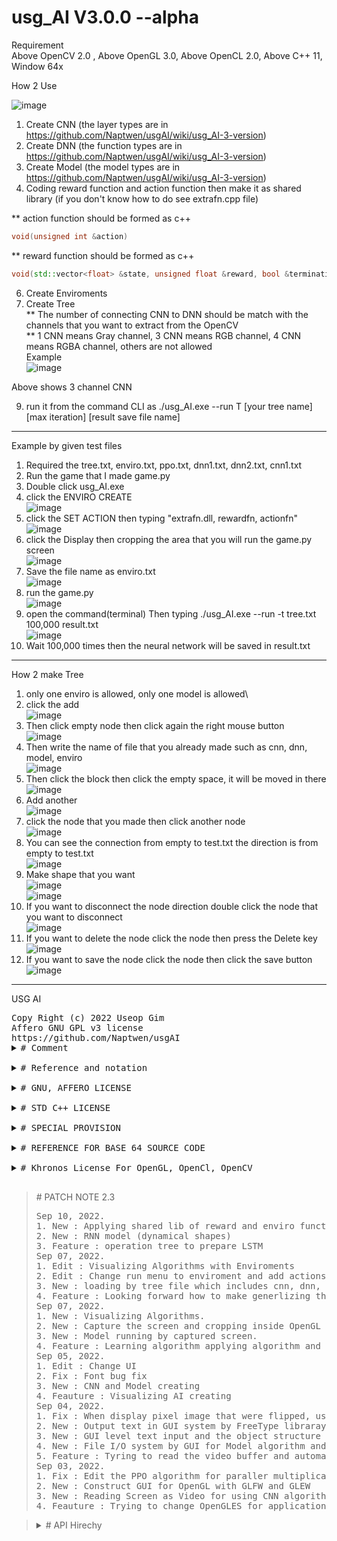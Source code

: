 # usg_AI V3.0.0 --alpha
Requirement\
Above OpenCV 2.0 , Above OpenGL 3.0, Above OpenCL 2.0, Above C++ 11, Window 64x

How 2 Use

![image](https://user-images.githubusercontent.com/47798805/189315179-2202bd0b-881c-4ec2-a7b9-6f89562606a7.png)

1. Create CNN (the layer types are in https://github.com/Naptwen/usgAI/wiki/usg_AI-3-version)
3. Create DNN (the function types are in https://github.com/Naptwen/usgAI/wiki/usg_AI-3-version)
4. Create Model (the model types are in https://github.com/Naptwen/usgAI/wiki/usg_AI-3-version)
5. Coding reward function and action function then make it as shared library (if you don't know how to do see extrafn.cpp file)

** action function should be formed as c++
```c++ 
void(unsigned int &action)
```
** reward function should be formed as c++
```c++ 
void(std::vector<float> &state, unsigned float &reward, bool &termination)
```

6. Create Enviroments
7. Create Tree\
** The number of connecting CNN to DNN should be match with the channels that you want to extract from the OpenCV\
** 1 CNN means Gray channel, 3 CNN means RGB channel, 4 CNN means RGBA channel, others are not allowed\
Example\
![image](https://user-images.githubusercontent.com/47798805/189314807-ea7ec250-bebd-483f-9d62-8864596d45f8.png)

Above shows 3 channel CNN

9. run it from the command CLI as ./usg_AI.exe --run T [your tree name] [max iteration] [result save file name]
____
Example by given test files
1. Required the tree.txt, enviro.txt, ppo.txt, dnn1.txt, dnn2.txt, cnn1.txt
2. Run the game that I made game.py 
3. Double click usg_AI.exe
4. click the ENVIRO CREATE\
![image](https://user-images.githubusercontent.com/47798805/189294569-09153fad-02a8-4388-8e1f-939ea571651e.png)
5. click the SET ACTION then typing
"extrafn.dll, rewardfn,  actionfn"\
![image](https://user-images.githubusercontent.com/47798805/189294825-21826d04-15de-4b70-9c15-71704fa92825.png)
6. click the Display then cropping the area that you will run the game.py screen\
![image](https://user-images.githubusercontent.com/47798805/189295184-662e2147-f96a-4a34-b4c2-5b53e5e6e72b.png)
7. Save the file name as enviro.txt\
![image](https://user-images.githubusercontent.com/47798805/189295506-adffecb2-5c4d-4f99-a867-17ee9ba00cb0.png)
8. run the game.py\
![image](https://user-images.githubusercontent.com/47798805/189295634-f04103a5-0e75-4c64-8dd9-81d92b7571c4.png)
8. open the command(terminal) Then typing ./usg_AI.exe  --run -t tree.txt 100,000 result.txt\
![image](https://user-images.githubusercontent.com/47798805/189303660-78756217-b02b-49de-9a49-7feb0bb71e7e.png)
9. Wait 100,000 times then the neural network will be saved in result.txt
___
How 2 make Tree
1. only one enviro is allowed, only one model is allowed\
2. click the add\
![image](https://user-images.githubusercontent.com/47798805/189348929-d0ded836-ef3b-45ab-9254-db9c7615ff93.png)
3. Then click empty node then click again the right mouse button\
![image](https://user-images.githubusercontent.com/47798805/189349097-6cadd424-b34f-4259-b499-59f9c3bfefbc.png)
4. Then write the name of file that you already made such as cnn, dnn, model, enviro\
![image](https://user-images.githubusercontent.com/47798805/189349263-cadee30d-909b-4ad6-8246-42e73b09e7d4.png)
5. Then click the block then click the empty space, it will be moved in there\
![image](https://user-images.githubusercontent.com/47798805/189349369-c857972e-58a6-48d8-af54-aeed030aa9d6.png)
6. Add another\
![image](https://user-images.githubusercontent.com/47798805/189349417-fdff35b8-bbce-4cc1-bed9-dfe02a361f69.png)
7. click the node that you made then click another node\
![image](https://user-images.githubusercontent.com/47798805/189349545-c539919e-c730-45b2-b2cd-10526df11dd2.png)
8. You can see the connection from empty to test.txt the direction is from empty to test.txt\
![image](https://user-images.githubusercontent.com/47798805/189349638-72551619-0c4f-4676-8a56-0d15964bbddc.png)
9. Make shape that you want\
![image](https://user-images.githubusercontent.com/47798805/189349731-d60d7e87-a454-44c2-88bb-7e0f2812b13d.png)\
![image](https://user-images.githubusercontent.com/47798805/189349799-0f677458-f5d7-485f-9fda-bc467cb2a003.png)
10. If you want to disconnect the node direction double click the node that you want to disconnect\
![image](https://user-images.githubusercontent.com/47798805/189349901-ba52b86a-3486-4cd5-8f65-a951861670ee.png)
11. If you want to delete the node click the node then press the Delete key\
![image](https://user-images.githubusercontent.com/47798805/189349988-d71c1e17-672e-4164-b25a-74757ac92366.png)
12. If you want to save the node click the node then click the save button\
![image](https://user-images.githubusercontent.com/47798805/189350105-d46bfff8-c142-46bd-8f24-e66797110905.png)

___
<!DOCTYPE HTML>
<HTML>

<HEAD>
   USG AI
</HEAD>

<BODY>
   <PRE>
Copy Right (c) 2022 Useop Gim
Affero GNU GPL v3 license
https://github.com/Naptwen/usgAI
<details>
<summary># Comment</summary>
   I coded this program for creating an A. I with freedom under positive purpose
   for the world. So hope it is useful for mathematicians, programmers, scientists,
   and whoever is interested.
</details>
<details>
<summary># Reference and notation</summary>
   1. The origin of this software must not be misrepresented; you must not
   claim that you wrote the original software. If you use this software
   in a product, an acknowledgment in the product documentation would be
   appreciated but is not required.
   2. Altered source versions must be plainly marked as such,
   and must not be misrepresented as being the original software.
   3. This notice may not be removed or altered from any source distribution.
</details>
<details>
<summary># GNU, AFFERO LICENSE</summary>
   This file is part of the usg_AI Library
   you can redistribute it and/or modify it under the terms of the GNU Affero.
   Affero General Public License V3 as published by the Free Software
   Foundation. http://www.gnu.org/licenses/ But, WITHOUT ANY WARRANTY without
   even the implied warranty of MERCHANTABILITY or FITNESS FOR A PARTICULAR
   PURPOSE. See the GNU General Public License and Affero license for more details
</details>
<details>
<summary># STD C++ LICENSE</summary>
   The core part of standard c++ library is base on the using LLVM clang library
</details>
<details>
<summary># SPECIAL PROVISION</summary>
   To prevent and make users take responsibility, for the uncontrollable and
   unpredictable dangers in the future, a special provision for using this program
   for responsibility. This library is restricted about any purpose that breaks the
   Laws of Robotic including intentness, negligence, and recklessness also
   restricted and users take responsibility.
</details>
<details>
<summary># REFERENCE FOR BASE 64 SOURCE CODE</summary>

   base64.cpp and base64.h

   base64 encoding and decoding with C++.
   More information at
     <https://renenyffenegger.ch/notes/development/Base64/Encoding-and-decoding-base-64-with-cpp>

   Version: 2.rc.08 (release candidate)

   Copyright (C) 2004-2017, 2020, 2021 René Nyffenegger

   This source code is provided 'as-is', without any express or implied
   warranty. In no event will the author be held liable for any damages
   arising from the use of this software.

   Permission is granted to anyone to use this software for any purpose,
   including commercial applications, and to alter it and redistribute it
   freely, subject to the following restrictions:

   1. The origin of this source code must not be misrepresented; you must not
      claim that you wrote the original source code. If you use this source code
      in a product, an acknowledgment in the product documentation would be
      appreciated but is not required.

   2. Altered source versions must be plainly marked as such, and must not be
      misrepresented as being the original source code.

   3. This notice may not be removed or altered from any source distribution.

   René Nyffenegger rene.nyffenegger@adp-gmbh.ch
</details>
<details>
<summary># Khronos License For OpenGL, OpenCl, OpenCV</summary>
   The core part of OpenCL, OpenGL, OpenCV are following Khronos license
   https://www.khronos.org/legal/Khronos_Apache_2.0_CLA
</details>
</PRE>
</BODY>
<BLOCKQUOTE>
   <summary># PATCH NOTE 2.3</summary>
   <PRE>
Sep 10, 2022.
1. New : Applying shared lib of reward and enviro function for runtime.
2. New : RNN model (dynamical shapes)
3. Feature : operation tree to prepare LSTM
Sep 07, 2022.
1. Edit : Visualizing Algorithms with Enviroments
2. Edit : Change run menu to enviroment and add actions
3. New : loading by tree file which includes cnn, dnn, model, enviro
4. Feature : Looking forward how to make generlizing the reward
Sep 07, 2022.
1. New : Visualizing Algorithms.
2. New : Capture the screen and cropping inside OpenGL (only for winodw now).
3. New : Model running by captured screen.
4. Feature : Learning algorithm applying algorithm and multi thread.
Sep 05, 2022.
1. Edit : Change UI
2. Fix : Font bug fix
3. New : CNN and Model creating
4. Feauture : Visualizing AI creating
Sep 04, 2022.
1. Fix : When display pixel image that were flipped, using matrix transfer fixed it.
2. New : Output text in GUI system by FreeType libraray
3. New : GUI level text input and the object structure of integration GUI interface algorithm.
4. New : File I/O system by GUI for Model algorithm and Neural network algorithm
5. Feature : Tyring to read the video buffer and automatically creating CNN for neural net
Sep 03, 2022.
1. Fix : Edit the PPO algorithm for paraller multiplication
2. New : Construct GUI for OpenGL with GLFW and GLEW
3. New : Reading Screen as Video for using CNN algorithm
4. Feauture : Trying to change OpenGLES for application
</PRE>
</BLOCKQUOTE>
<BLOCKQUOTE>
   <details>Tree
      <BLOCKQUOTE>
         The mouse over text explains what is the function of header file and some header file is directly linked to the
         original code source website
      </BLOCKQUOTE>
      <summary># API Hirechy</summary>
      <ul class="menu">
         <li>
            <a href="https://github.com/Naptwen/usgAI"><span title="This is the main program">main.cpp</span></a>
            <ul class="submenu">
               <li><a href="https://github.com/Naptwen/usgAI"><span title="This is for connection GUI">usg_Khronos.hpp</span></a></li>
               <ul class="submenu">
                  <li><a href="https://github.com/Naptwen/usgAI"><span title="This is for graphic and UI object">usg_OpenGL.hpp</span></span></a></li>
                  <ul class="submenu">
                     <li><a href="https://github.com/Naptwen/usgAI"><span title="This is for text buffer on graphic interface">usg_FreeType.hpp</span></a></li>
                     <ul class="submenu">
                        <li><a href="http://freetype.org/"><button title="This is for free type API">ft2build.h</button>
                        </li>
                     </ul>
                     <li><a href="https://github.com/Naptwen/usgAI"><span title="This is for image and video">usg_OpenCV.hpp</span></a></li>
                     <ul class="submenu">
                        <li><a href="https://github.com/Naptwen/usgAI"><span title="This is for fragment shader for 3d object">shader.frag</span></li>
                        <li><a href="https://github.com/Naptwen/usgAI"><span title="This is for vertices shader for 3d object">shader.vert</span></li>
                        <li><a href="https://www.glfw.org/"><button
                                 title="This is for easy making OpenGL window">glfw3.h</button></li>
                        <li><a href="http://glew.sourceforge.net/"><button
                                 title="This is for easy making VAO for OpenGL">glew.h</button></li>
                        <li><a href="https://opencv.org/"><button title="This is for loading image">imgcode.h</button>
                        </li>
                        <li><a href="https://opencv.org/"><button title="This is for loading video">video.h</button>
                        </li>
                     </ul>
                  </ul>
               </ul>
               <li><a href="https://github.com/Naptwen/usgAI"><span title="This is for console user interface">usg_CLI.hpp</span></a></li>
               <ul class="submenu">
                  <li><a href="https://github.com/Naptwen/usgAI"><span title="This is for console interface for AI">usg_CLI_RL.hpp</span></a></li>
                  <ul class="submenu">
                     <li><a href="https://github.com/Naptwen/usgAI"><span title="This is for running AI program">usg_RL_AI.hpp</span></a></li>
                     <ul class="submenu">
                        <li><a href="https://github.com/Naptwen/usgAI"><span title="This is for multi threading agents">usg_RL_hivemind.hpp</span></a>
                        </li>
                        <ul class="submenu">
                           <li><a href="https://github.com/Naptwen/usgAI"><span
                                    title="This is for setting rule and enviroment">usg_RL_rule_book.hpp</span></a></li>
                           <ul class="submenu">
                              <li><a href="https://github.com/Naptwen/usgAI"><span title="This is for RL model algorithm">usg_RL_model.hpp</span></a>
                              </li>
                              <ul class="submenu">
                                 <li><a href="https://github.com/Naptwen/usgAI"><span
                                          title="This is for Neurla network algorithm">usg_Neural.hpp</span></a></li>
                                 <ul class="submenu">
                                    <li><a href="https://github.com/Naptwen/usgAI"><span
                                             title="This is for Neurla network functions">usg_Neural_function.hpp</span></a>
                                    </li>
                                    <ul class="submenu">
                                       <li><a href="https://github.com/Naptwen/usgAI"><span
                                                title="This is for CNN network algorithm">usg_CNN.hpp</span></a></li>
                                       <ul class="submenu">
                                          <li><a href="https://github.com/Naptwen/usgAI"><span
                                                   title="This is for CNN network functions">usg_CNN_function.hpp</span></a>
                                          </li>
                                          <ul class="submenu">
                                             <li><a href="https://github.com/Naptwen/usgAI"><span
                                                      title="This is for some convenient functinos">usg_etc_algorithm.hpp</span></a>
                                             </li>
                                             <ul class="submenu">
                                                <li><a
                                                      href="https://renenyffenegger.ch/notes/development/Base64/Encoding-and-decoding-base-64-with-cpp"><button
                                                         title="This is to reduce file size and communicate through network ">base_64.h</button></a>
                                                </li>
                                                <li><a href="https://github.com/Naptwen/usgAI"><span
                                                         title="This is for intersection between GPGPU and CPU">usg_vmatrix_Merge.hpp</span></a>
                                                </li>
                                                <ul class="submenu">
                                                   <li><a href="https://github.com/Naptwen/usgAI"><span
                                                            title="This is for matrix calculation algorithm base on standard vector container">usg_vmatrix.hpp</span></a>
                                                   </li>
                                                   <li><a href="https://github.com/Naptwen/usgAI"><span
                                                            title="This is for OpenCL gpgpu kernel interchange algorithm">usg_OpenCL.hpp</span></a>
                                                   </li>
                                                   <ul class="submenu">
                                                      <li><a href="https://www.khronos.org/opencl/"><button
                                                               title="This is for OpenCL">CL.h</button></a></li>
                                                   </ul>
                                                </ul>
                                             </ul>
                                          </ul>
                                       </ul>
                                    </ul>
                                 </ul>
                              </ul>
                           </ul>
                        </ul>
                     </ul>
                  </ul>
               </ul>
            </ul>
      </ul>
   </details>
</BLOCKQUOTE>

</HTML>
